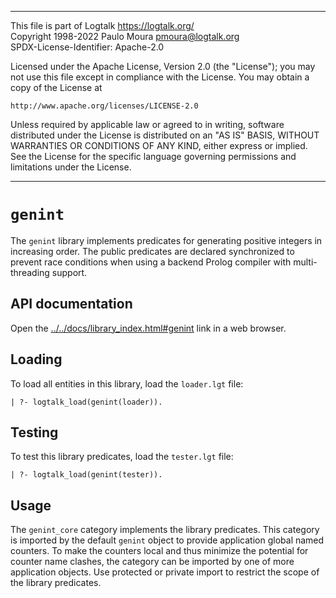 ________________________________________________________________________

This file is part of Logtalk <https://logtalk.org/>  
Copyright 1998-2022 Paulo Moura <pmoura@logtalk.org>  
SPDX-License-Identifier: Apache-2.0

Licensed under the Apache License, Version 2.0 (the "License");
you may not use this file except in compliance with the License.
You may obtain a copy of the License at

    http://www.apache.org/licenses/LICENSE-2.0

Unless required by applicable law or agreed to in writing, software
distributed under the License is distributed on an "AS IS" BASIS,
WITHOUT WARRANTIES OR CONDITIONS OF ANY KIND, either express or implied.
See the License for the specific language governing permissions and
limitations under the License.
________________________________________________________________________


`genint`
========

The `genint` library implements predicates for generating positive integers
in increasing order. The public predicates are declared synchronized to
prevent race conditions when using a backend Prolog compiler with
multi-threading support.


API documentation
-----------------

Open the [../../docs/library_index.html#genint](../../docs/library_index.html#genint)
link in a web browser.


Loading
-------

To load all entities in this library, load the `loader.lgt` file:

	| ?- logtalk_load(genint(loader)).


Testing
-------

To test this library predicates, load the `tester.lgt` file:

	| ?- logtalk_load(genint(tester)).


Usage
-----

The `genint_core` category implements the library predicates. This category
is imported by the default `genint` object to provide application global
named counters. To make the counters local and thus minimize the potential
for counter name clashes, the category can be imported by one of more
application objects. Use protected or private import to restrict the scope
of the library predicates.
